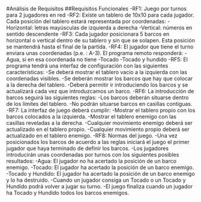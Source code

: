 #Análisis de Requisitos
##Requisitos Funcionales
-RF1: Juego por turnos para 2 jugadores en red
-RF2: Existe un tablero de 10x10 para cada jugador. Cada posición del tablero estará representada por coordenadas:
 -Horizontal: letras mayúsculas de izquierda a derecha
 -Vertical: números en sentido descendente
-RF3: Cada jugador posicionara 5 barcos en horizontal o vertical dentro de su tablero y sin que se solapen. Esta posición se mantendrá hasta el final de la partida.
-RF4: El jugador que tiene el turno enviara unas coordenadas (p.e. : A-3). El programa remoto responderá:
 -Agua, si en esa coordenada no tiene
 -Tocado
 -Tocado y hundido
-RF5: El programa tendrá una interfaz de configuración con las siguientes características:
 -Se deberá mostrar el tablero vacío a la izquierda con las coordenadas visibles.
 -Se deberán mostrar los barcos que hay que colocar a la derecha del tablero.
 -Deberá permitir ir introduciendo los barcos y se actualizará cada vez que introduzcamos un barco.
-RF6: La introducción de barcos seguirá las siguientes reglas:
 -Los barcos deberán situarse dentro de los límites del tablero.
 -No podrán situarse barcos en casillas contiguas.
-RF7: La interfaz de juego deberá cumplir:
 -Mostrar el tablero propio con los barcos colocados a la izquierda.
 -Mostrar el tablero enemigo con las casillas reveladas a la derecha.
 -Cualquier movimiento enemigo deberá ser actualizado en el tablero propio.
 -Cualquier movimiento propio deberá ser actualizado en el tablero enemigo.
-RF8: Normas del juego.
 -Una vez posicionados los barcos de acuerdo a las reglas iniciará el juego el primer jugador que haya terminado de definir los barcos.
 -Los jugadores introducirán unas coordenadas por turnos con los siguientes posibles resultados:
  -Agua: El jugador no ha acertado la posición de un barco enemigo.
  -Tocado: El jugador ha acertado la posición de un barco enemigo.
  -Tocado y Hundido: El jugador ha acertado la posición de un barco enemigo y lo ha destruido.
 -Cuando un jugador consiga un Tocado o un Tocado y Hundido podrá volver a jugar su turno.
 -El juego finaliza cuando un jugador ha Tocado y Hundido todos los barcos enemigos.
